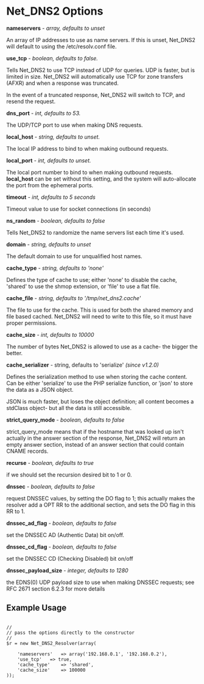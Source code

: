 # Net\_DNS2 Options #

**nameservers** - _array, defaults to unset_

An array of IP addresses to use as name servers. If this is unset, Net\_DNS2 will default to using the /etc/resolv.conf file.

**use\_tcp** - _boolean, defaults to false._

Tells Net\_DNS2 to use TCP instead of UDP for queries. UDP is faster, but is limited in size. Net\_DNS2 will automatically use TCP for zone transfers (AFXR) and when a response was truncated.

In the event of a truncated response, Net\_DNS2 will switch to TCP, and resend the request.

**dns\_port** - _int, defaults to 53._

The UDP/TCP port to use when making DNS requests.

**local\_host** - _string, defaults to unset._

The local IP address to bind to when making outbound requests.

**local\_port** - _int, defaults to unset._

The local port number to bind to when making outbound requests. **local\_host** can be set without this setting, and the system will auto-allocate the port from the ephemeral ports.

**timeout** - _int, defaults to 5 seconds_

Timeout value to use for socket connections (in seconds)

**ns\_random** - _boolean, defaults to false_

Tells Net\_DNS2 to randomize the name servers list each time it's used.

**domain** - _string, defaults to unset_

The default domain to use for unqualified host names.

**cache\_type** - _string, defaults to 'none'_

Defines the type of cache to use; either 'none' to disable the cache, 'shared' to use the shmop extension, or 'file' to use a flat file.

**cache\_file** - _string, defaults to '/tmp/net\_dns2.cache'_

The file to use for the cache. This is used for both the shared memory and file based cached. Net\_DNS2 will need to write to this file, so it must have proper permissions.

**cache\_size** - _int, defaults to 10000_

The number of bytes Net\_DNS2 is allowed to use as a cache- the bigger the better.

**cache\_serializer** - string, defaults to 'serialize' _(since v1.2.0)_

Defines the serialization method to use when storing the cache content. Can be either 'serialize' to use the PHP serialize function, or 'json' to store the data as a JSON object.

JSON is much faster, but loses the object definition; all content becomes a stdClass object- but all the data is still accessible.

**strict\_query\_mode** - _boolean, defaults to false_

strict\_query\_mode means that if the hostname that was looked up isn't actually in the answer section of the response, Net\_DNS2 will return an empty answer section, instead of an answer section that could contain CNAME records.

**recurse** - _boolean, defaults to true_

if we should set the recursion desired bit to 1 or 0.

**dnssec** - _boolean, defaults to false_

request DNSSEC values, by setting the DO flag to 1; this actually makes the resolver add a OPT RR to the additional section, and sets the DO flag in this RR to 1.

**dnssec\_ad\_flag** - _boolean, defaults to false_

set the DNSSEC AD (Authentic Data) bit on/off.

**dnssec\_cd\_flag** - _boolean, defaults to false_

set the DNSSEC CD (Checking Disabled) bit on/off

**dnssec\_payload\_size** - _integer, defaults to 1280_

the EDNS(0) UDP payload size to use when making DNSSEC requests; see RFC 2671 section 6.2.3 for more details

## Example Usage ##

```

//
// pass the options directly to the constructor
//
$r = new Net_DNS2_Resolver(array(

	'nameservers'	=> array('192.168.0.1', '192.168.0.2'),
	'use_tcp'	=> true,
	'cache_type'	=> 'shared',
	'cache_size'	=> 100000
));

```